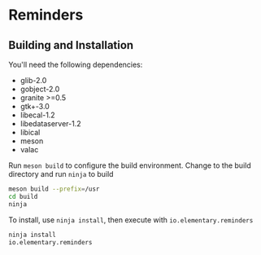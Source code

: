 # Reminders

## Building and Installation

You'll need the following dependencies:
* glib-2.0
* gobject-2.0
* granite >=0.5
* gtk+-3.0
* libecal-1.2
* libedataserver-1.2
* libical
* meson
* valac

Run `meson build` to configure the build environment. Change to the build directory and run `ninja` to build

```bash
meson build --prefix=/usr
cd build
ninja
```

To install, use `ninja install`, then execute with `io.elementary.reminders`

```bash
ninja install
io.elementary.reminders
```
